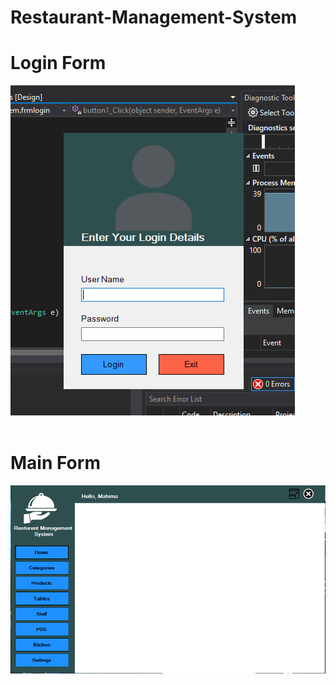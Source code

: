 # Restaurant-Management-System
<h1>Login Form</h1>
<img src = "Screenshots/Login Form.PNG">
<br/><br/>
<h1>Main Form</h1>
<img src = "Screenshots/Mainfrm.PNG">
